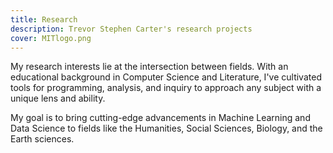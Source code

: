 ```yaml
---
title: Research
description: Trevor Stephen Carter's research projects
cover: MITlogo.png
---
```


My research interests lie at the intersection between fields. With an educational
background in Computer Science and Literature, I've cultivated tools for programming,
analysis, and inquiry to approach any subject with a unique lens and ability.

My goal is to bring cutting-edge advancements in Machine Learning and Data Science to fields
like the Humanities, Social Sciences, Biology, and the Earth sciences.